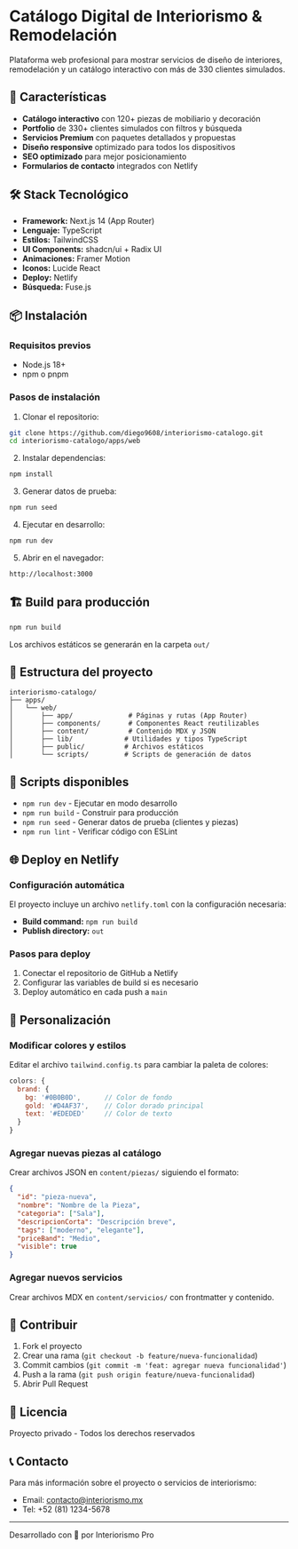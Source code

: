 # Catálogo Digital de Interiorismo & Remodelación

Plataforma web profesional para mostrar servicios de diseño de interiores, remodelación y un catálogo interactivo con más de 330 clientes simulados.

## 🚀 Características

- **Catálogo interactivo** con 120+ piezas de mobiliario y decoración
- **Portfolio** de 330+ clientes simulados con filtros y búsqueda
- **Servicios Premium** con paquetes detallados y propuestas
- **Diseño responsive** optimizado para todos los dispositivos
- **SEO optimizado** para mejor posicionamiento
- **Formularios de contacto** integrados con Netlify

## 🛠️ Stack Tecnológico

- **Framework:** Next.js 14 (App Router)
- **Lenguaje:** TypeScript
- **Estilos:** TailwindCSS
- **UI Components:** shadcn/ui + Radix UI
- **Animaciones:** Framer Motion
- **Iconos:** Lucide React
- **Deploy:** Netlify
- **Búsqueda:** Fuse.js

## 📦 Instalación

### Requisitos previos

- Node.js 18+ 
- npm o pnpm

### Pasos de instalación

1. Clonar el repositorio:
```bash
git clone https://github.com/diego9608/interiorismo-catalogo.git
cd interiorismo-catalogo/apps/web
```

2. Instalar dependencias:
```bash
npm install
```

3. Generar datos de prueba:
```bash
npm run seed
```

4. Ejecutar en desarrollo:
```bash
npm run dev
```

5. Abrir en el navegador:
```
http://localhost:3000
```

## 🏗️ Build para producción

```bash
npm run build
```

Los archivos estáticos se generarán en la carpeta `out/`

## 📁 Estructura del proyecto

```
interiorismo-catalogo/
├── apps/
│   └── web/
│       ├── app/              # Páginas y rutas (App Router)
│       ├── components/       # Componentes React reutilizables
│       ├── content/          # Contenido MDX y JSON
│       ├── lib/             # Utilidades y tipos TypeScript
│       ├── public/          # Archivos estáticos
│       └── scripts/         # Scripts de generación de datos
```

## 🔧 Scripts disponibles

- `npm run dev` - Ejecutar en modo desarrollo
- `npm run build` - Construir para producción
- `npm run seed` - Generar datos de prueba (clientes y piezas)
- `npm run lint` - Verificar código con ESLint

## 🌐 Deploy en Netlify

### Configuración automática

El proyecto incluye un archivo `netlify.toml` con la configuración necesaria:

- **Build command:** `npm run build`
- **Publish directory:** `out`

### Pasos para deploy

1. Conectar el repositorio de GitHub a Netlify
2. Configurar las variables de build si es necesario
3. Deploy automático en cada push a `main`

## 📝 Personalización

### Modificar colores y estilos

Editar el archivo `tailwind.config.ts` para cambiar la paleta de colores:

```js
colors: {
  brand: {
    bg: '#0B0B0D',      // Color de fondo
    gold: '#D4AF37',    // Color dorado principal
    text: '#EDEDED'     // Color de texto
  }
}
```

### Agregar nuevas piezas al catálogo

Crear archivos JSON en `content/piezas/` siguiendo el formato:

```json
{
  "id": "pieza-nueva",
  "nombre": "Nombre de la Pieza",
  "categoria": ["Sala"],
  "descripcionCorta": "Descripción breve",
  "tags": ["moderno", "elegante"],
  "priceBand": "Medio",
  "visible": true
}
```

### Agregar nuevos servicios

Crear archivos MDX en `content/servicios/` con frontmatter y contenido.

## 🤝 Contribuir

1. Fork el proyecto
2. Crear una rama (`git checkout -b feature/nueva-funcionalidad`)
3. Commit cambios (`git commit -m 'feat: agregar nueva funcionalidad'`)
4. Push a la rama (`git push origin feature/nueva-funcionalidad`)
5. Abrir Pull Request

## 📄 Licencia

Proyecto privado - Todos los derechos reservados

## 📞 Contacto

Para más información sobre el proyecto o servicios de interiorismo:
- Email: contacto@interiorismo.mx
- Tel: +52 (81) 1234-5678

---

Desarrollado con 💛 por Interiorismo Pro